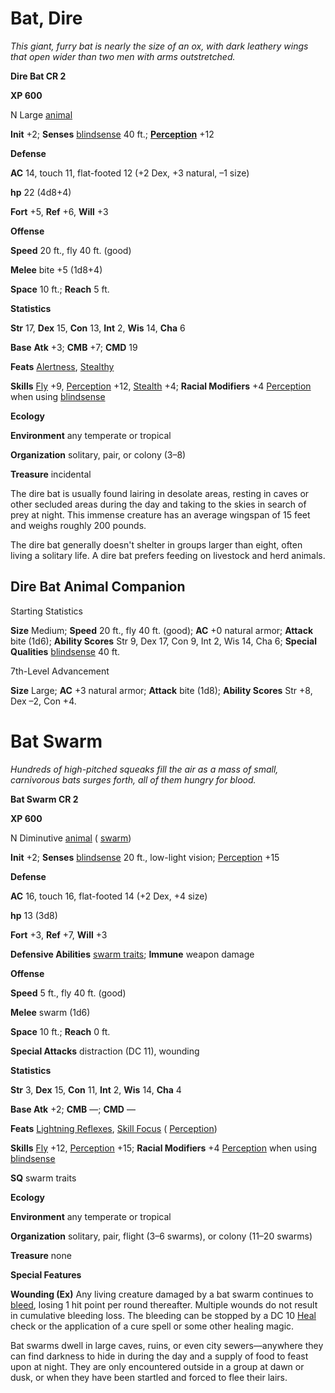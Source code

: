 # Bat, Dire

_This giant, furry bat is nearly the size of an ox, with dark leathery wings that open wider than two men with arms outstretched._

**Dire Bat CR 2**

**XP 600**

N Large [animal](creatureTypes.html#_animal)

**Init** +2; **Senses** [blindsense](universalMonsterRules.html#_blindsense) 40 ft.; **[Perception](../skills/perception.html#_perception)** +12

**Defense**

**AC** 14, touch 11, flat-footed 12 (+2 Dex, +3 natural, –1 size)

**hp** 22 (4d8+4)

**Fort** +5, **Ref** +6, **Will** +3

**Offense**

**Speed** 20 ft., fly 40 ft. (good)

**Melee** bite +5 (1d8+4)

**Space** 10 ft.; **Reach** 5 ft.

**Statistics**

**Str** 17, **Dex** 15, **Con** 13, **Int** 2, **Wis** 14, **Cha** 6

**Base**  **Atk** +3; **CMB** +7; **CMD** 19

**Feats** [Alertness](../feats.html#_alertness), [Stealthy](../feats.html#_stealthy)

**Skills** [Fly](../skills/fly.html#_fly) +9, [Perception](../skills/perception.html#_perception) +12, [Stealth](../skills/stealth.html#_stealth) +4; **Racial Modifiers** +4 [Perception](../skills/perception.html#_perception) when using [blindsense](universalMonsterRules.html#_blindsense)

**Ecology**

**Environment** any temperate or tropical

**Organization** solitary, pair, or colony (3–8)

**Treasure** incidental

The dire bat is usually found lairing in desolate areas, resting in caves or other secluded areas during the day and taking to the skies in search of prey at night. This immense creature has an average wingspan of 15 feet and weighs roughly 200 pounds.

The dire bat generally doesn't shelter in groups larger than eight, often living a solitary life. A dire bat prefers feeding on livestock and herd animals.

## Dire Bat Animal Companion

Starting Statistics

**Size** Medium; **Speed** 20 ft., fly 40 ft. (good); **AC** +0 natural armor; **Attack** bite (1d6); **Ability Scores** Str 9, Dex 17, Con 9, Int 2, Wis 14, Cha 6; **Special Qualities** [blindsense](universalMonsterRules.html#_blindsense) 40 ft.

  
  

7th-Level Advancement

**Size** Large; **AC** +3 natural armor; **Attack** bite (1d8); **Ability Scores** Str +8, Dex –2, Con +4.

# Bat Swarm

_Hundreds of high-pitched squeaks fill the air as a mass of small, carnivorous bats surges forth, all of them hungry for blood._

**Bat Swarm CR 2**

**XP 600**

N Diminutive [animal](creatureTypes.html#_animal) ( [swarm](creatureTypes.html#_swarm-subtype))

**Init** +2; **Senses** [blindsense](universalMonsterRules.html#_blindsense) 20 ft., low-light vision; [Perception](../skills/perception.html#_perception) +15

**Defense**

**AC** 16, touch 16, flat-footed 14 (+2 Dex, +4 size)

**hp** 13 (3d8)

**Fort** +3, **Ref** +7, **Will** +3

**Defensive Abilities** [swarm traits](creatureTypes.html#_swarm-subtype); **Immune** weapon damage

**Offense**

**Speed** 5 ft., fly 40 ft. (good)

**Melee** swarm (1d6)

**Space** 10 ft.; **Reach** 0 ft.

**Special Attacks** distraction (DC 11), wounding

**Statistics**

**Str** 3, **Dex** 15, **Con** 11, **Int** 2, **Wis** 14, **Cha** 4

**Base Atk** +2; **CMB** —; **CMD** —

**Feats** [Lightning Reflexes](../feats.html#_lightning-reflexes), [Skill Focus](../feats.html#_skill-focus) ( [Perception](../skills/perception.html#_perception))

**Skills** [Fly](../skills/fly.html#_fly) +12, [Perception](../skills/perception.html#_perception) +15; **Racial Modifiers** +4 [Perception](../skills/perception.html#_perception) when using [blindsense](universalMonsterRules.html#_blindsense)

**SQ** swarm traits

**Ecology**

**Environment** any temperate or tropical

**Organization** solitary, pair, flight (3–6 swarms), or colony (11–20 swarms)

**Treasure** none

**Special Features**

**Wounding (Ex)** Any living creature damaged by a bat swarm continues to [bleed](universalMonsterRules.html#_bleed), losing 1 hit point per round thereafter. Multiple wounds do not result in cumulative bleeding loss. The bleeding can be stopped by a DC 10 [Heal](../skills/heal.html#_heal) check or the application of a cure spell or some other healing magic.

Bat swarms dwell in large caves, ruins, or even city sewers—anywhere they can find darkness to hide in during the day and a supply of food to feast upon at night. They are only encountered outside in a group at dawn or dusk, or when they have been startled and forced to flee their lairs.

